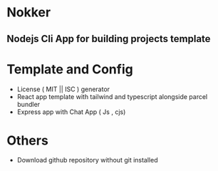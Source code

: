 # Nokker

## Nodejs Cli App for building projects template

# Template and Config

- License ( MIT || ISC ) generator
- React app template with tailwind and typescript alongside parcel bundler
- Express app with Chat App ( Js , cjs)

# Others

- Download github repository without git installed